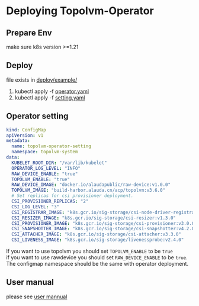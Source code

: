Deploying Topolvm-Operator
=============

Prepare Env
----------
make sure k8s version >=1.21

Deploy
------------
file exists in [deploy/example/](../deploy/example)
1. kubectl apply -f [operator.yaml](../deploy/example/operator.yaml)
2. kubectl apply -f [setting.yaml](../deploy/example/setting.yaml)



Operator setting
-------------

```yaml
kind: ConfigMap
apiVersion: v1
metadata:
  name: topolvm-operator-setting
  namespace: topolvm-system
data:
  KUBELET_ROOT_DIR: "/var/lib/kubelet"
  OPERATOR_LOG_LEVEL: "INFO"
  RAW_DEVICE_ENABLE: "true"
  TOPOLVM_ENABLE: "true"
  RAW_DEVICE_IMAGE: "docker.io/alaudapublic/raw-device:v1.0.0"
  TOPOLVM_IMAGE: "build-harbor.alauda.cn/acp/topolvm:v3.6.0"
  # Set replicas for csi provisioner deployment.
  CSI_PROVISIONER_REPLICAS: "2"
  CSI_LOG_LEVEL: "3"
  CSI_REGISTRAR_IMAGE: "k8s.gcr.io/sig-storage/csi-node-driver-registrar:v2.3.0"
  CSI_RESIZER_IMAGE: "k8s.gcr.io/sig-storage/csi-resizer:v1.3.0"
  CSI_PROVISIONER_IMAGE: "k8s.gcr.io/sig-storage/csi-provisioner:v3.0.0"
  CSI_SNAPSHOTTER_IMAGE: "k8s.gcr.io/sig-storage/csi-snapshotter:v4.2.0"
  CSI_ATTACHER_IMAGE: "k8s.gcr.io/sig-storage/csi-attacher:v3.3.0"
  CSI_LIVENESS_IMAGE: "k8s.gcr.io/sig-storage/livenessprobe:v2.4.0"
```
If you want to use topolvm you should set `TOPOLVM_ENABLE` to be `true`  
if you want to use rawdevice you should set `RAW_DEVICE_ENABLE` to be `true`.  
The configmap namespace should be the same with operator deployment.  

User manual
---------------
please see [user mannual](./user_manual.md)
